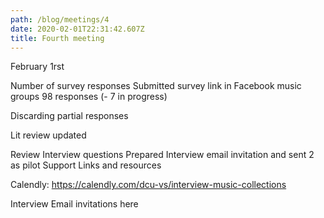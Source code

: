 ```yaml
---
path: /blog/meetings/4
date: 2020-02-01T22:31:42.607Z
title: Fourth meeting
---
```


February 1rst


Number of survey responses
Submitted survey link in Facebook music groups
98 responses (- 7 in progress)

Discarding partial responses

Lit review updated

Review Interview questions
Prepared Interview email invitation and sent 2 as pilot
Support Links and resources

Calendly: https://calendly.com/dcu-vs/interview-music-collections


Interview Email invitations here
